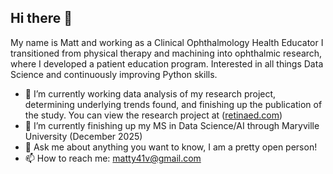 ## Hi there 👋

My name is Matt and working as a Clinical Ophthalmology Health Educator  I transitioned from physical therapy and machining into ophthalmic research, where I developed a patient education program. Interested in all things Data Science and continuously improving Python skills.
- 🔭 I’m currently working data analysis of my research project, determining underlying trends found, and finishing up the publication of the study. You can view the research project at ([retinaed.com](https://www.retinaed.com/))
- 🌱 I’m currently finishing up my MS in Data Science/AI through Maryville University (December 2025)
- 💬 Ask me about anything you want to know, I am a pretty open person!
- 📫 How to reach me: matty41v@gmail.com
<!--

**Matt-Vierheller/matt-vierheller** is a ✨ _special_ ✨ repository because its `README.md` (this file) appears on your GitHub profile.

Here are some ideas to get you started:

- 🔭 I’m currently working as a Clinical Ophthalmology Health Educator  I transitioned from physical therapy and machining into ophthalmic research, where I developed a patient education program powered by AI tools.
- 🌱 I’m currently finishing up my MS in Data Science/AI through Maryville University (December 2025)
- 💬 Ask me about anything you want to know, I am a pretty open person!
- 📫 How to reach me: matty41v@gmail.com
- ⚡ Fun fact: I love coaching lacrosse and learning new things
